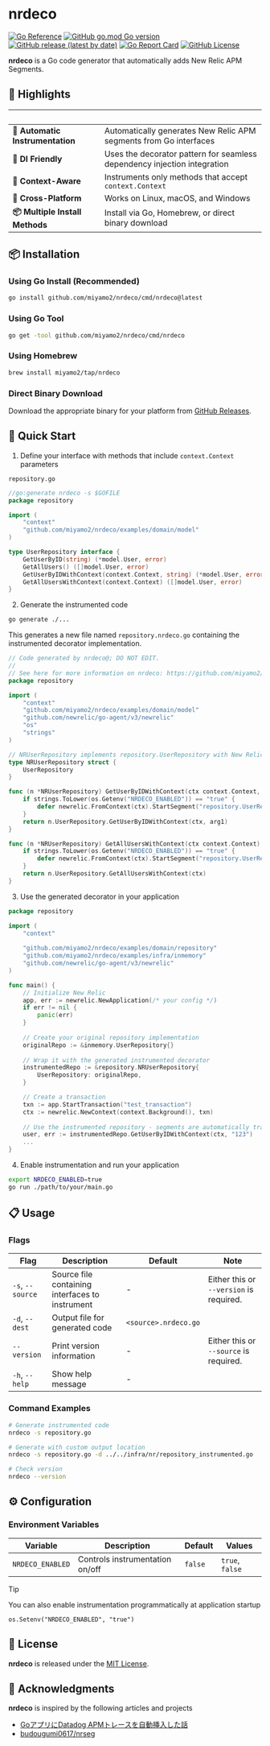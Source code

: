 # nrdeco

[![Go Reference](https://pkg.go.dev/badge/github.com/miyamo2/nrdeco.svg)](https://pkg.go.dev/github.com/miyamo2/nrdeco)
[![GitHub go.mod Go version](https://img.shields.io/github/go-mod/go-version/miyamo2/nrdeco)](https://img.shields.io/github/go-mod/go-version/miyamo2/nrdeco)
[![GitHub release (latest by date)](https://img.shields.io/github/v/release/miyamo2/nrdeco)](https://img.shields.io/github/v/release/miyamo2/nrdeco)
[![Go Report Card](https://goreportcard.com/badge/github.com/miyamo2/nrdeco)](https://goreportcard.com/report/github.com/miyamo2/nrdeco)
[![GitHub License](https://img.shields.io/github/license/miyamo2/nrdeco?&color=blue)](https://img.shields.io/github/license/miyamo2/nrdeco?&color=blue)

**nrdeco** is a Go code generator that automatically adds New Relic APM Segments.

## 🌟 Highlights

| &nbsp;                           | &nbsp;                                                                   |
|----------------------------------|--------------------------------------------------------------------------|
| **🤖 Automatic Instrumentation** | Automatically generates New Relic APM segments from Go interfaces        |
| **🔌 DI Friendly**               | Uses the decorator pattern for seamless dependency injection integration |
| **🎯 Context-Aware**             | Instruments only methods that accept `context.Context`                   |
| **🚀 Cross-Platform**            | Works on Linux, macOS, and Windows                                       |
| **📦 Multiple Install Methods**  | Install via Go, Homebrew, or direct binary download                      |

## 📦 Installation

### Using Go Install (Recommended)

```sh
go install github.com/miyamo2/nrdeco/cmd/nrdeco@latest
```

### Using Go Tool

```sh
go get -tool github.com/miyamo2/nrdeco/cmd/nrdeco
```

### Using Homebrew

```sh
brew install miyamo2/tap/nrdeco
```

### Direct Binary Download

Download the appropriate binary for your platform from [GitHub Releases](https://github.com/miyamo2/nrdeco/releases).

## 🚀 Quick Start

1. Define your interface with methods that include `context.Context` parameters

`repository.go`

```go
//go:generate nrdeco -s $GOFILE
package repository

import (
	"context"
	"github.com/miyamo2/nrdeco/examples/domain/model"
)

type UserRepository interface {
	GetUserByID(string) (*model.User, error)                             // Not instrumented - no context parameter
	GetAllUsers() ([]model.User, error)                                  // Not instrumented - no context parameter
	GetUserByIDWithContext(context.Context, string) (*model.User, error) // Instrumented - has context parameter
	GetAllUsersWithContext(context.Context) ([]model.User, error)        // Instrumented - has context parameter
}
```

2. Generate the instrumented code

```sh
go generate ./...
```

This generates a new file named `repository.nrdeco.go` containing the instrumented decorator implementation.

```go
// Code generated by nrdeco@; DO NOT EDIT.
//
// See here for more information on nrdeco: https://github.com/miyamo2/nrdeco
package repository

import (
	"context"
	"github.com/miyamo2/nrdeco/examples/domain/model"
	"github.com/newrelic/go-agent/v3/newrelic"
	"os"
	"strings"
)

// NRUserRepository implements repository.UserRepository with New Relic instrumentation.
type NRUserRepository struct {
	UserRepository
}

func (n *NRUserRepository) GetUserByIDWithContext(ctx context.Context, arg1 string) (*model.User, error) {
	if strings.ToLower(os.Getenv("NRDECO_ENABLED")) == "true" {
		defer newrelic.FromContext(ctx).StartSegment("repository.UserRepository.GetUserByIDWithContext").End()
	}
	return n.UserRepository.GetUserByIDWithContext(ctx, arg1)
}

func (n *NRUserRepository) GetAllUsersWithContext(ctx context.Context) ([]model.User, error) {
	if strings.ToLower(os.Getenv("NRDECO_ENABLED")) == "true" {
		defer newrelic.FromContext(ctx).StartSegment("repository.UserRepository.GetAllUsersWithContext").End()
	}
	return n.UserRepository.GetAllUsersWithContext(ctx)
}
```

3. Use the generated decorator in your application

```go
package repository

import (
	"context"
	
	"github.com/miyamo2/nrdeco/examples/domain/repository"
	"github.com/miyamo2/nrdeco/examples/infra/inmemory"
	"github.com/newrelic/go-agent/v3/newrelic"
)

func main() {
    // Initialize New Relic
    app, err := newrelic.NewApplication(/* your config */)
    if err != nil {
        panic(err)
    }
    
    // Create your original repository implementation
    originalRepo := &inmemory.UserRepository{}
    
    // Wrap it with the generated instrumented decorator
    instrumentedRepo := &repository.NRUserRepository{
        UserRepository: originalRepo,
    }

    // Create a transaction
    txn := app.StartTransaction("test_transaction")
    ctx := newrelic.NewContext(context.Background(), txn)
    
    // Use the instrumented repository - segments are automatically tracked
    user, err := instrumentedRepo.GetUserByIDWithContext(ctx, "123")
	...
}
```

4. Enable instrumentation and run your application

```sh
export NRDECO_ENABLED=true
go run ./path/to/your/main.go
```

## 📋 Usage

### Flags

| Flag             | Description                                     | Default              | Note                                    |
|------------------|-------------------------------------------------|----------------------|-----------------------------------------|
| `-s`, `--source` | Source file containing interfaces to instrument | -                    | Either this or `--version` is required. |
| `-d`, `--dest`   | Output file for generated code                  | `<source>.nrdeco.go` |                                         |
| `--version`      | Print version information                       | -                    | Either this or `--source` is required.  |
| `-h`, `--help`   | Show help message                               | -                    |                                         |

### Command Examples

```sh
# Generate instrumented code
nrdeco -s repository.go

# Generate with custom output location
nrdeco -s repository.go -d ../../infra/nr/repository_instrumented.go

# Check version
nrdeco --version
```

## ⚙️ Configuration

### Environment Variables

| Variable         | Description                     | Default | Values          |
|------------------|---------------------------------|---------|-----------------|
| `NRDECO_ENABLED` | Controls instrumentation on/off | `false` | `true`, `false` |


> [!TIP]
> You can also enable instrumentation programmatically at application startup
> 
> `os.Setenv("NRDECO_ENABLED", "true")`
> 


## 📄 License

**nrdeco** is released under the [MIT License](./LICENSE).

## 🙏 Acknowledgments

**nrdeco** is inspired by the following articles and projects

- [GoアプリにDatadog APMトレースを自動挿入した話](https://zenn.dev/edash_tech_blog/articles/11c6aeb43082a7)
- [budougumi0617/nrseg](https://github.com/budougumi0617/nrseg)

